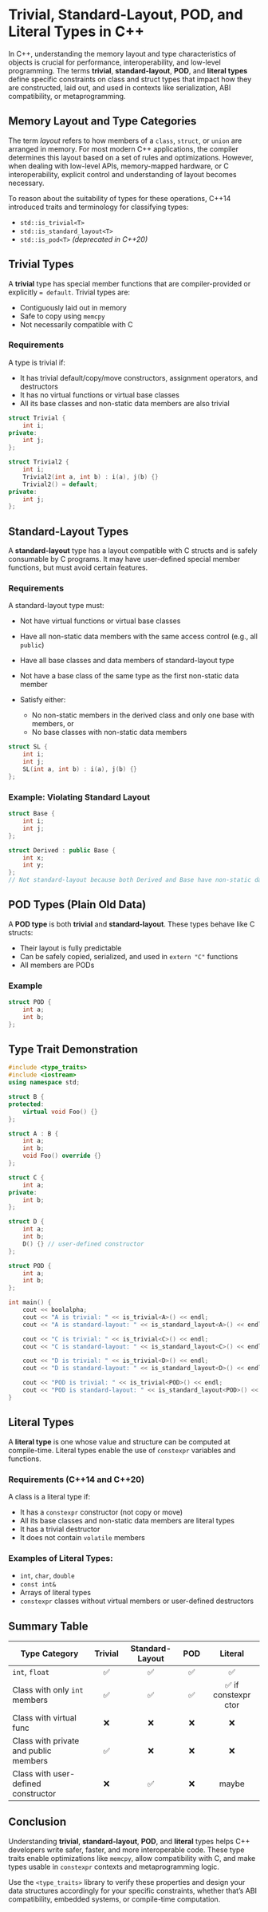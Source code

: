 # Trivial, Standard-Layout, POD, and Literal Types in C++

In C++, understanding the memory layout and type characteristics of objects is crucial for performance, interoperability, and low-level programming. The terms **trivial**, **standard-layout**, **POD**, and **literal types** define specific constraints on class and struct types that impact how they are constructed, laid out, and used in contexts like serialization, ABI compatibility, or metaprogramming.

## Memory Layout and Type Categories

The term _layout_ refers to how members of a `class`, `struct`, or `union` are arranged in memory. For most modern C++ applications, the compiler determines this layout based on a set of rules and optimizations. However, when dealing with low-level APIs, memory-mapped hardware, or C interoperability, explicit control and understanding of layout becomes necessary.

To reason about the suitability of types for these operations, C++14 introduced traits and terminology for classifying types:

- `std::is_trivial<T>`
- `std::is_standard_layout<T>`
- `std::is_pod<T>` _(deprecated in C++20)_

## Trivial Types

A **trivial** type has special member functions that are compiler-provided or explicitly `= default`. Trivial types are:

- Contiguously laid out in memory
- Safe to copy using `memcpy`
- Not necessarily compatible with C

### Requirements

A type is trivial if:

- It has trivial default/copy/move constructors, assignment operators, and destructors
- It has no virtual functions or virtual base classes
- All its base classes and non-static data members are also trivial

```cpp
struct Trivial {
    int i;
private:
    int j;
};

struct Trivial2 {
    int i;
    Trivial2(int a, int b) : i(a), j(b) {}
    Trivial2() = default;
private:
    int j;
};
```

## Standard-Layout Types

A **standard-layout** type has a layout compatible with C structs and is safely consumable by C programs. It may have user-defined special member functions, but must avoid certain features.

### Requirements

A standard-layout type must:

- Not have virtual functions or virtual base classes
- Have all non-static data members with the same access control (e.g., all `public`)
- Have all base classes and data members of standard-layout type
- Not have a base class of the same type as the first non-static data member
- Satisfy either:

  - No non-static members in the derived class and only one base with members, or
  - No base classes with non-static data members

```cpp
struct SL {
    int i;
    int j;
    SL(int a, int b) : i(a), j(b) {}
};
```

### Example: Violating Standard Layout

```cpp
struct Base {
    int i;
    int j;
};

struct Derived : public Base {
    int x;
    int y;
};
// Not standard-layout because both Derived and Base have non-static data members
```

## POD Types (Plain Old Data)

A **POD type** is both **trivial** and **standard-layout**. These types behave like C structs:

- Their layout is fully predictable
- Can be safely copied, serialized, and used in `extern "C"` functions
- All members are PODs

### Example

```cpp
struct POD {
    int a;
    int b;
};
```

## Type Trait Demonstration

```cpp
#include <type_traits>
#include <iostream>
using namespace std;

struct B {
protected:
    virtual void Foo() {}
};

struct A : B {
    int a;
    int b;
    void Foo() override {}
};

struct C {
    int a;
private:
    int b;
};

struct D {
    int a;
    int b;
    D() {} // user-defined constructor
};

struct POD {
    int a;
    int b;
};

int main() {
    cout << boolalpha;
    cout << "A is trivial: " << is_trivial<A>() << endl;
    cout << "A is standard-layout: " << is_standard_layout<A>() << endl;

    cout << "C is trivial: " << is_trivial<C>() << endl;
    cout << "C is standard-layout: " << is_standard_layout<C>() << endl;

    cout << "D is trivial: " << is_trivial<D>() << endl;
    cout << "D is standard-layout: " << is_standard_layout<D>() << endl;

    cout << "POD is trivial: " << is_trivial<POD>() << endl;
    cout << "POD is standard-layout: " << is_standard_layout<POD>() << endl;
}
```

## Literal Types

A **literal type** is one whose value and structure can be computed at compile-time. Literal types enable the use of `constexpr` variables and functions.

### Requirements (C++14 and C++20)

A class is a literal type if:

- It has a `constexpr` constructor (not copy or move)
- All its base classes and non-static data members are literal types
- It has a trivial destructor
- It does not contain `volatile` members

### Examples of Literal Types:

- `int`, `char`, `double`
- `const int&`
- Arrays of literal types
- `constexpr` classes without virtual members or user-defined destructors

## Summary Table

| Type Category                         | Trivial | Standard-Layout | POD |       Literal        |
| ------------------------------------- | :-----: | :-------------: | :-: | :------------------: |
| `int`, `float`                        |   ✅    |       ✅        | ✅  |          ✅          |
| Class with only `int` members         |   ✅    |       ✅        | ✅  | ✅ if constexpr ctor |
| Class with virtual func               |   ❌    |       ❌        | ❌  |          ❌          |
| Class with private and public members |   ✅    |       ❌        | ❌  |          ❌          |
| Class with user-defined constructor   |   ❌    |       ✅        | ❌  |        maybe         |

## Conclusion

Understanding **trivial**, **standard-layout**, **POD**, and **literal** types helps C++ developers write safer, faster, and more interoperable code. These type traits enable optimizations like `memcpy`, allow compatibility with C, and make types usable in `constexpr` contexts and metaprogramming logic.

Use the `<type_traits>` library to verify these properties and design your data structures accordingly for your specific constraints, whether that’s ABI compatibility, embedded systems, or compile-time computation.
